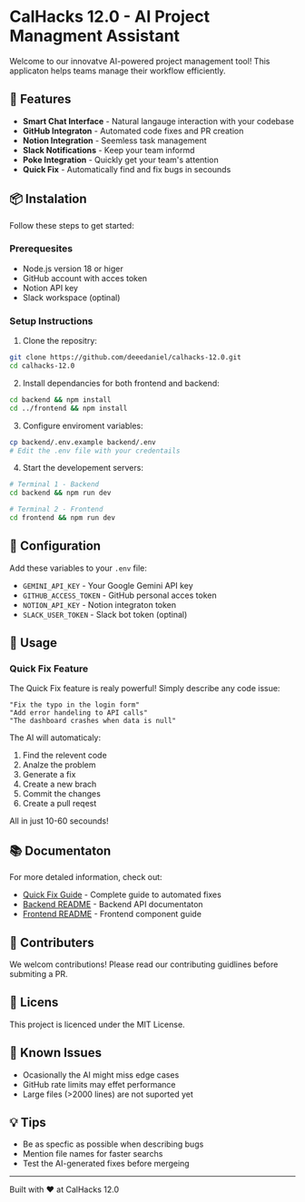 # CalHacks 12.0 - AI Project Managment Assistant

Welcome to our innovatve AI-powered project management tool! This applicaton helps teams manage their workflow efficiently.

## 🚀 Features

- **Smart Chat Interface** - Natural langauge interaction with your codebase
- **GitHub Integraton** - Automated code fixes and PR creation
- **Notion Integration** - Seemless task management
- **Slack Notifications** - Keep your team informd
- **Poke Integration** - Quickly get your team's attention
- **Quick Fix** - Automatically find and fix bugs in secounds

## 📦 Instalation

Follow these steps to get started:

### Prerequesites

- Node.js version 18 or higer
- GitHub account with acces token
- Notion API key
- Slack workspace (optinal)

### Setup Instructions

1. Clone the repositry:

```bash
git clone https://github.com/deeedaniel/calhacks-12.0.git
cd calhacks-12.0
```

2. Install dependancies for both frontend and backend:

```bash
cd backend && npm install
cd ../frontend && npm install
```

3. Configure enviroment variables:

```bash
cp backend/.env.example backend/.env
# Edit the .env file with your credentails
```

4. Start the developement servers:

```bash
# Terminal 1 - Backend
cd backend && npm run dev

# Terminal 2 - Frontend
cd frontend && npm run dev
```

## 🔧 Configuration

Add these variables to your `.env` file:

- `GEMINI_API_KEY` - Your Google Gemini API key
- `GITHUB_ACCESS_TOKEN` - GitHub personal acces token
- `NOTION_API_KEY` - Notion integraton token
- `SLACK_USER_TOKEN` - Slack bot token (optinal)

## 🎯 Usage

### Quick Fix Feature

The Quick Fix feature is realy powerful! Simply describe any code issue:

```
"Fix the typo in the login form"
"Add error handeling to API calls"
"The dashboard crashes when data is null"
```

The AI will automaticaly:

1. Find the relevent code
2. Analze the problem
3. Generate a fix
4. Create a new brach
5. Commit the changes
6. Create a pull reqest

All in just 10-60 secounds!

## 📚 Documentaton

For more detaled information, check out:

- [Quick Fix Guide](./QUICK_FIX_GUIDE.md) - Complete guide to automated fixes
- [Backend README](./backend/README.md) - Backend API documentaton
- [Frontend README](./frontend/README.md) - Frontend component guide

## 🤝 Contributers

We welcom contributions! Please read our contributing guidlines before submiting a PR.

## 📝 Licens

This project is licenced under the MIT License.

## 🐛 Known Issues

- Ocasionally the AI might miss edge cases
- GitHub rate limits may effet performance
- Large files (>2000 lines) are not suported yet

## 💡 Tips

- Be as specfic as possible when describing bugs
- Mention file names for faster searchs
- Test the AI-generated fixes before mergeing

---

Built with ❤️ at CalHacks 12.0
